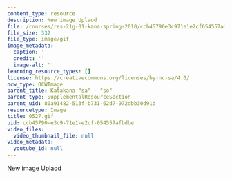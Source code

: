```yaml
---
content_type: resource
description: New image Uplaod
file: /courses/res-21g-01-kana-spring-2010/ccb45790e3c971e1e2cf654557afbdbe_0527.gif
file_size: 332
file_type: image/gif
image_metadata:
  caption: ''
  credit: ''
  image-alt: ''
learning_resource_types: []
license: https://creativecommons.org/licenses/by-nc-sa/4.0/
ocw_type: OCWImage
parent_title: Katakana "sa" - "so"
parent_type: SupplementalResourceSection
parent_uid: 80a91482-513f-b731-62d7-972dbb30d91d
resourcetype: Image
title: 0527.gif
uid: ccb45790-e3c9-71e1-e2cf-654557afbdbe
video_files:
  video_thumbnail_file: null
video_metadata:
  youtube_id: null
---
```

New image Uplaod